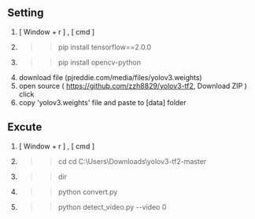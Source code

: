 ## Setting
1.  [ Window + r ] , [ cmd ]  
2. >> pip install tensorflow==2.0.0
3. >> pip install opencv-python
4. download file
 (pjreddie.com/media/files/yolov3.weights)
5. open source
( https://github.com/zzh8829/yolov3-tf2, Download ZIP ) click
6.   copy 'yolov3.weights' file and paste to [data] folder

## Excute
1.  [ Window + r ] , [ cmd ] 
2. >> cd  cd C:\Users\Downloads\yolov3-tf2-master
3. >> dir
4. >> python convert.py
5. >> python detect_video.py --video 0
